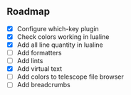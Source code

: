 ## Roadmap
- [x] Configure which-key plugin
- [x] Check colors working in lualine
- [x] Add all line quantity in lualine
- [ ] Add formatters
- [ ] Add lints
- [x] Add virtual text
- [ ] Add colors to telescope file browser
- [ ] Add breadcrumbs
